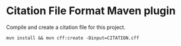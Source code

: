 
# Citation File Format Maven plugin

Compile and create a citation file for this project.

```
mvn install && mvn cff:create -Dinput=CITATION.cff
```